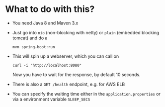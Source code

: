 # What to do with this?

- You need Java 8 and Maven 3.x

- Just go into `nio` (non-blocking with netty) or `plain` (embedded blocking tomcat) 
  and do a 
  ```
  mvn spring-boot:run
  ```

- This will spin up a webserver, which you can call on
  ```
  curl -i "http://localhost:8080"
  ```
  Now you have to wait for the response, by default 10 seconds.
  
- There is also a `GET /health` endpoint, e.g. for AWS ELB

- You can specify the waiting time either in the `application.properties` or via 
  a environment variable `SLEEP_SECS`